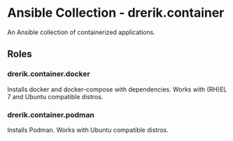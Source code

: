 # Ansible Collection - drerik.container

An Ansible collection of containerized applications.

## Roles

### drerik.container.docker

Installs docker and docker-compose with dependencies. Works with (RH)EL 7 and Ubuntu compatible distros.

### drerik.container.podman

Installs Podman. Works with Ubuntu compatible distros.